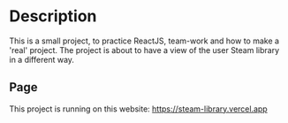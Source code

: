 # Description

This is a small project, to practice ReactJS, team-work and how to make a 'real' project.
The project is about to have a view of the user Steam library in a different way.

## Page

This project is running on this website: https://steam-library.vercel.app
